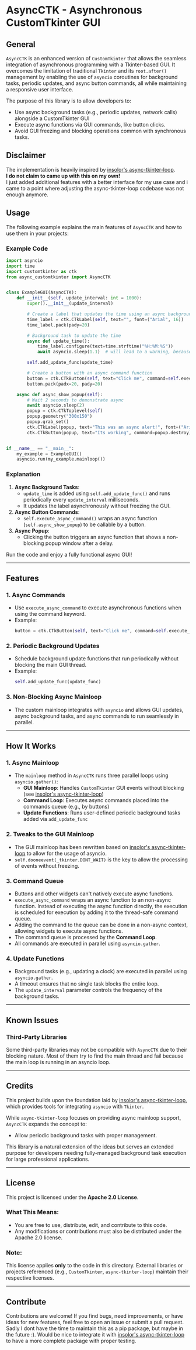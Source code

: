 # AsyncCTK - Asynchronous CustomTkinter GUI

## General
`AsyncCTK` is an enhanced version of `CustomTkinter` that allows the seamless integration of asynchronous programming with a Tkinter-based GUI. It overcomes the limitation of traditional `Tkinter` and its `root.after()` management by enabling the use of `asyncio` coroutines for background tasks, periodic updates, and async button commands, all while maintaining a responsive user interface.

The purpose of this library is to allow developers to:
- Use async background tasks (e.g., periodic updates, network calls) alongside a CustomTkinter GUI
- Execute async functions via GUI commands, like button clicks.
- Avoid GUI freezing and blocking operations common with synchronous tasks.

## Disclaimer
The implementation is heavily inspired by [insolor's async-tkinter-loop](https://github.com/insolor/async-tkinter-loop/tree/main).  
**I do not claim to came up with this on my own!**  
I just added additional features with a better interface for my use case and i came to a point where adjusting the async-tkinter-loop codebase was not enough anymore.

## Usage

The following example explains the main features of `AsyncCTK` and how to use them in your projects:

### Example Code

```python
import asyncio
import time
import customtkinter as ctk
from async_customtkinter import AsyncCTK


class ExampleGUI(AsyncCTK):
    def __init__(self, update_interval: int = 1000):
        super().__init__(update_interval)

        # Create a label that updates the time using an async background task
        time_label = ctk.CTkLabel(self, text="", font=("Arial", 16))
        time_label.pack(pady=20)

        # Background task to update the time
        async def update_time():
            time_label.configure(text=time.strftime("%H:%M:%S"))
            await asyncio.sleep(1.1)  # will lead to a warning, because update takes longer than update_interval

        self.add_update_func(update_time)

        # Create a button with an async command function
        button = ctk.CTkButton(self, text="Click me", command=self.execute_async_command(self.async_show_popup))
        button.pack(padx=20, pady=20)

    async def async_show_popup(self):
        # Wait 2 seconds to demonstrate async
        await asyncio.sleep(2)
        popup = ctk.CTkToplevel(self)
        popup.geometry("300x150")
        popup.grab_set()
        ctk.CTkLabel(popup, text="This was an async alert!", font=("Arial", 16)).pack(pady=20)
        ctk.CTkButton(popup, text="Its working", command=popup.destroy).pack(pady=10)


if __name__ == "__main__":
    my_example = ExampleGUI()
    asyncio.run(my_example.mainloop())
```

### Explanation
1. **Async Background Tasks**:
   - `update_time` is added using `self.add_update_func()` and runs periodically every `update_interval` milliseconds.
   - It updates the label asynchronously without freezing the GUI.
2. **Async Button Commands**:
   - `self.execute_async_command()` wraps an async function (`self.async_show_popup`) to be callable by a button.
3. **Async Popup**:
   - Clicking the button triggers an async function that shows a non-blocking popup window after a delay.

Run the code and enjoy a fully functional async GUI!

---

## Features

### 1. **Async Commands**
- Use `execute_async_command` to execute asynchronous functions when using the command keyword.
- Example:
  ```python
  button = ctk.CTkButton(self, text="Click me", command=self.execute_async_command(self.async_function))
  ```

### 2. **Periodic Background Updates**
- Schedule background update functions that run periodically without blocking the main GUI thread.
- Example:
  ```python
  self.add_update_func(update_func)
  ```

### 3. **Non-Blocking Async Mainloop**
- The custom mainloop integrates with `asyncio` and allows GUI updates, async background tasks, and async commands to run seamlessly in parallel.

---

## How It Works

### 1. **Async Mainloop**
- The `mainloop` method in `AsyncCTK` runs three parallel loops using `asyncio.gather()`:
   - **GUI Mainloop**: Handles `CustomTkinter` GUI events without blocking (see [insolor's async-tkinter-loop](https://github.com/insolor/async-tkinter-loop/tree/main))
   - **Command Loop**: Executes async commands placed into the commands queue (e.g., by buttons)
   - **Update Functions**: Runs user-defined periodic background tasks added via `add_update_func`

### 2. **Tweaks to the GUI Mainloop**
- The GUI mainloop has been rewritten based on [insolor's async-tkinter-loop](https://github.com/insolor/async-tkinter-loop/tree/main) to allow for the usage of asyncio.
- `self.dooneevent(_tkinter.DONT_WAIT)` is the key to allow the processing of events without freezing.

### 3. **Command Queue**
- Buttons and other widgets can't natively execute async functions.
- `execute_async_command` wraps an async function to an non-async function. Instead of executing the async function directly, the execution is scheduled for execution by adding it to the thread-safe command queue.
- Adding the command to the queue can be done in a non-async context, allowing widgets to execute async functions.
- The command queue is processed by the **Command Loop**.
- All commands are executed in parallel using `asyncio.gather`.

### 4. **Update Functions**
- Background tasks (e.g., updating a clock) are executed in parallel using `asyncio.gather`.
- A timeout ensures that no single task blocks the entire loop.
- The `update_interval` parameter controls the frequency of the background tasks.

---

## Known Issues

### Third-Party Libraries
Some third-party libraries may not be compatible with `AsyncCTK` due to their blocking nature. Most of them try to find the main thread and fail because the main loop is running in an asyncio loop.

---

## Credits
This project builds upon the foundation laid by [insolor's async-tkinter-loop](https://github.com/insolor/async-tkinter-loop), which provides tools for integrating `asyncio` with `Tkinter`.

While `async-tkinter-loop` focuses on providing async mainloop support, `AsyncCTK` expands the concept to:
- Allow periodic background tasks with proper management.

This library is a natural extension of the ideas but serves an extended purpose for developers needing fully-managed background task execution for large professional applications.

---

## License
This project is licensed under the **Apache 2.0 License**.

### What This Means:
- You are free to use, distribute, edit, and contribute to this code.
- Any modifications or contributions must also be distributed under the Apache 2.0 license.

### Note:
This license applies **only** to the code in this directory. External libraries or projects referenced (e.g., `CustomTkinter`, `async-tkinter-loop`) maintain their respective licenses.

---

## Contribute
Contributions are welcome! If you find bugs, need improvements, or have ideas for new features, feel free to open an issue or submit a pull request.
Sadly I dont have the time to maintain this as a pip package, but maybe in the future :). Would be nice to integrate it with [insolor's async-tkinter-loop](https://github.com/insolor/async-tkinter-loop) to have a more complete package with proper testing.

